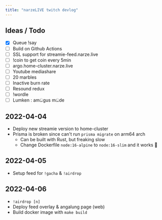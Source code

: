 ```yaml
---
title: "narzeLIVE twitch devlog"
---
```


## Ideas / Todo
 - [x] Queue !say
 - [ ] Build on Github Actions
 - [ ] SSL support for streamie-feed.narze.live
 - [ ] !coin to get coin every 5min
 - [ ] argo.home-cluster.narze.live
 - [ ] Youtube mediashare
 - [ ] 20 marbles
 - [ ] Inactive burn rate
 - [ ] Resound redux
 - [ ] !wordle
 - [ ] Lumken : amඞgus mඞde
  
## 2022-04-04
- Deploy new streamie version to home-cluster
- Prisma is broken since can't run `prisma migrate` on arm64 arch
  - Can be built with Rust, but freaking slow
  - Change Dockerfile `node:16-alpine` to `node:16-slim` and it works 🤯

## 2022-04-05
- Setup feed for `!gacha` & `!airdrop`

## 2022-04-06
- `!airdrop [n]`
- Deploy feed overlay & angalung page (web)
- Build docker image with `make build`